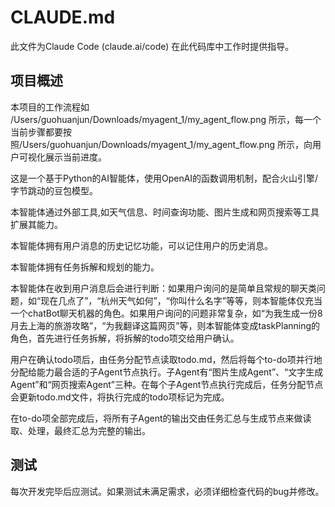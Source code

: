 # CLAUDE.md

此文件为Claude Code (claude.ai/code) 在此代码库中工作时提供指导。

## 项目概述

本项目的工作流程如 /Users/guohuanjun/Downloads/myagent_1/my_agent_flow.png 所示，每一个当前步骤都要按照/Users/guohuanjun/Downloads/myagent_1/my_agent_flow.png 所示，向用户可视化展示当前进度。

这是一个基于Python的AI智能体，使用OpenAI的函数调用机制，配合火山引擎/字节跳动的豆包模型。

本智能体通过外部工具,如天气信息、时间查询功能、图片生成和网页搜索等工具扩展其能力。

本智能体拥有用户消息的历史记忆功能，可以记住用户的历史消息。

本智能体拥有任务拆解和规划的能力。

本智能体在收到用户消息后会进行判断：如果用户询问的是简单且常规的聊天类问题，如“现在几点了”，“杭州天气如何”，“你叫什么名字”等等，则本智能体仅充当一个chatBot聊天机器的角色。如果用户询问的问题非常复杂，如“为我生成一份8月去上海的旅游攻略”，“为我翻译这篇网页”等，则本智能体变成taskPlanning的角色，首先进行任务拆解，将拆解的todo项交给用户确认。

用户在确认todo项后，由任务分配节点读取todo.md，然后将每个to-do项并行地分配给能力最合适的子Agent节点执行。子Agent有“图片生成Agent”、“文字生成Agent”和“网页搜索Agent”三种。在每个子Agent节点执行完成后，任务分配节点会更新todo.md文件，将执行完成的todo项标记为完成。

在to-do项全部完成后，将所有子Agent的输出交由任务汇总与生成节点来做读取、处理，最终汇总为完整的输出。

## 测试
每次开发完毕后应测试。如果测试未满足需求，必须详细检查代码的bug并修改。